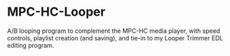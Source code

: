 # MPC-HC-Looper
A/B looping program to complement the MPC-HC media player, with speed controls, playlist creation (and saving), and tie-in to my Looper Trimmer EDL editing program.
